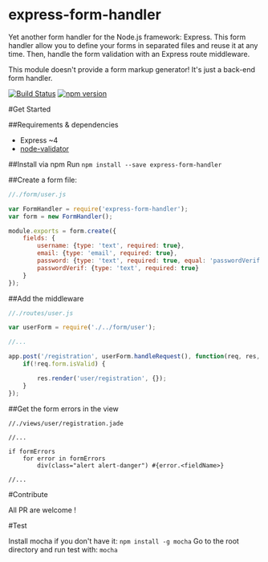 # express-form-handler

Yet another form handler for the Node.js framework: Express.
This form handler allow you to define your forms in separated files and reuse it at any time.
Then, handle the form validation with an Express route middleware.

This module doesn't provide a form markup generator! It's just a back-end form handler.

[![Build Status](https://travis-ci.org/laudeon/express-form-handler.svg?branch=master)](https://travis-ci.org/laudeon/express-form-handler) [![npm version](https://badge.fury.io/js/express-form-handler.svg)](https://badge.fury.io/js/express-form-handler)

#Get Started

##Requirements & dependencies

- Express ~4
- [node-validator](https://www.npmjs.com/package/validator)

##Install via npm
Run `npm install --save express-form-handler`

##Create a form file:
```js
//./form/user.js

var FormHandler = require('express-form-handler');
var form = new FormHandler();

module.exports = form.create({
    fields: {
        username: {type: 'text', required: true},
        email: {type: 'email', required: true},
        password: {type: 'text', required: true, equal: 'passwordVerif'}
        passwordVerif: {type: 'text', required: true}
    }
});
```

##Add the middleware
```js
//./routes/user.js

var userForm = require('./../form/user');

//...

app.post('/registration', userForm.handleRequest(), function(req, res, next) {
    if(!req.form.isValid) {

        res.render('user/registration', {});
    }
});
```

##Get the form errors in the view
```jade
//./views/user/registration.jade

//...

if formErrors
    for error in formErrors
        div(class="alert alert-danger") #{error.<fieldName>}

//...

```

#Contribute

All PR are welcome !

#Test

Install mocha if you don't have it: `npm install -g mocha`
Go to the root directory and run test with: `mocha`

